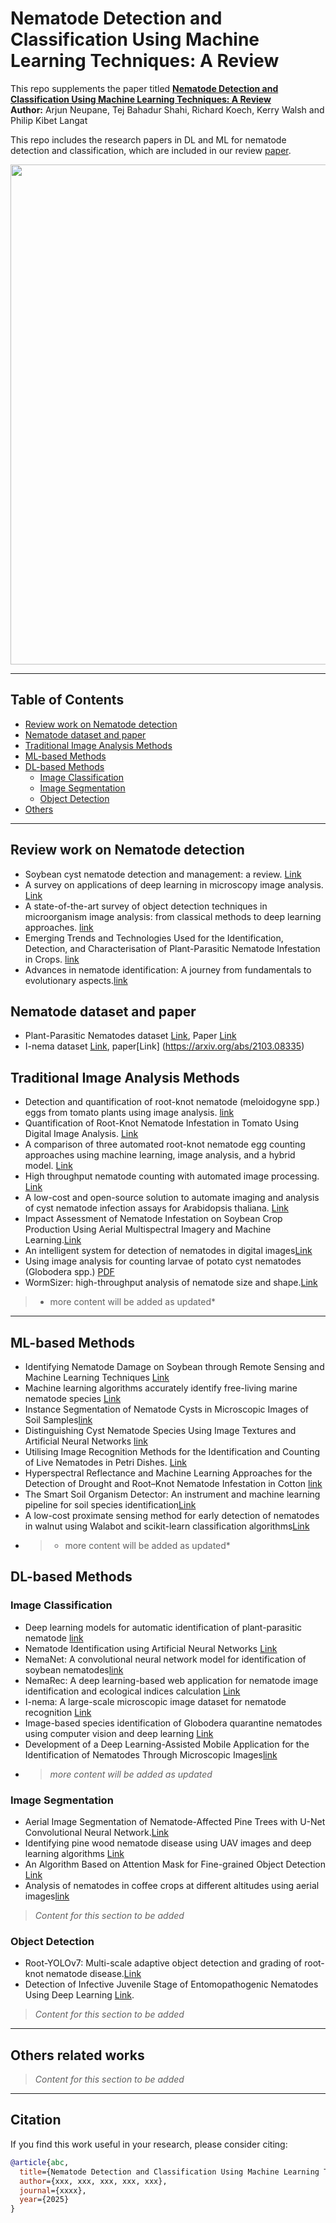 # Nematode Detection and Classification Using Machine Learning Techniques: A Review

This repo supplements the paper titled **[Nematode Detection and Classification Using Machine Learning Techniques: A Review]()**  
**Author:** Arjun Neupane, Tej Bahadur Shahi, Richard Koech, Kerry Walsh and Philip Kibet Langat

This repo includes the research papers in DL and ML for nematode detection and classification, which are included in our review [paper]().

<p align="center">
<img src="Figure1.png" width="800">
</p>

---

## Table of Contents
  - [Review work on Nematode detection](#related-work-in-nematode-review)
  - [Nematode dataset and paper](#Nematode-dataset)  
  - [Traditional Image Analysis Methods](#traditional-image-analysis-methods)  
  - [ML-based Methods](#ml-based-methods)  
  - [DL-based Methods](#dl-based-methods)  
    - [Image Classification](#image-classification)
    - [Image Segmentation](#image-segmentation)    
    - [Object Detection](#object-detection)  
  - [Others](#others)

---

## Review work on Nematode detection
- Soybean cyst nematode detection and management: a review. [Link](https://doi.org/10.1186/s13007-022-00933-8)
- A survey on applications of deep learning in microscopy image analysis. [Link](https://doi.org/10.1016/j.compbiomed.2021.104523)
- A state-of-the-art survey of object detection techniques in microorganism image analysis: from classical methods to deep learning approaches. [link](https://doi.org/10.1007/s10462-022-10209-1)
- Emerging Trends and Technologies Used for the Identification, Detection, and Characterisation of Plant-Parasitic Nematode Infestation in Crops. [link](https://doi.org/10.3390/plants13213041)
- Advances in nematode identification: A journey from fundamentals to evolutionary aspects.[link](https://doi.org/10.3390/d14070536)

## Nematode dataset and paper
- Plant-Parasitic Nematodes dataset [Link](https://data.mendeley.com/datasets/cck8yxj3xw/2), Paper [Link](https://doi.org/10.1016/j.aiia.2022.12.002)
- I-nema dataset [Link](https://github.com/xuequanlu/I-Nema), paper[Link] (https://arxiv.org/abs/2103.08335)
## Traditional Image Analysis Methods
- Detection and quantification of root-knot nematode (meloidogyne spp.) eggs from tomato plants using image analysis. [link](https://doi.org/10.1109/ACCESS.2022.3223707)
- Quantification of Root-Knot Nematode Infestation in Tomato Using Digital Image Analysis. [Link](https://doi.org/10.3390/agronomy11122372)
- A comparison of three automated root-knot nematode egg counting approaches using machine learning, image analysis, and a hybrid model. [Link](https://doi.org/10.1094/PDIS-01-24-0217-SR)
- High throughput nematode counting with automated image processing. [Link](https://doi.org/10.1007/s10526-015-9703-2)
- A low-cost and open-source solution to automate imaging and analysis of cyst nematode infection assays for Arabidopsis thaliana. [Link](https://doi.org/10.1186/s13007-022-00963-2)
- Impact Assessment of Nematode Infestation on Soybean Crop Production Using Aerial Multispectral Imagery and Machine Learning.[Link](https://doi.org/10.3390/app14135482)
- An intelligent system for detection of nematodes in digital images[Link](https://doi.org/10.1109/IJCNN.2003.1223431)
- Using image analysis for counting larvae of potato cyst nematodes (Globodera spp.) [PDF](https://horizon.documentation.ird.fr/exl-doc/pleins_textes/fan/010005634.pdf)
- WormSizer: high-throughput analysis of nematode size and shape.[Link](https://doi.org/10.1371/journal.pone.0057142)
> * more content will be added as updated*

---

## ML-based Methods
- Identifying Nematode Damage on Soybean through Remote Sensing and Machine Learning Techniques [Link](https://www.mdpi.com/2073-4395/12/10/2404)  
- Machine learning algorithms accurately identify free-living marine nematode species [Link](https://peerj.com/articles/16216/)
- Instance Segmentation of Nematode Cysts in Microscopic Images of Soil Samples[link](https://doi.org/10.1109/embc.2019.8856567) 
- Distinguishing Cyst Nematode Species Using Image Textures and Artificial Neural Networks [link](https://doi.org/10.3390/agronomy13092277)
- Utilising Image Recognition Methods for the Identification and Counting of Live Nematodes in Petri Dishes. [Link](http://dx.doi.org/10.1109/ICCC62069.2024.10569308)
- Hyperspectral Reflectance and Machine Learning Approaches for the Detection of Drought and Root–Knot Nematode Infestation in Cotton [link](https://doi.org/10.3390/rs14164021)
- The Smart Soil Organism Detector: An instrument and machine learning pipeline for soil species identification[Link](https://doi.org/10.1016/j.bios.2022.114417)
- A low-cost proximate sensing method for early detection of nematodes in walnut using Walabot and scikit-learn classification algorithms[Link](https://doi.org/10.1117/12.2558214)
- > * more content will be added as updated*

## DL-based Methods
### Image Classification
- Deep learning models for automatic identification of plant-parasitic nematode [link](https://doi.org/10.1016/j.aiia.2022.12.002)
- Nematode Identification using Artificial Neural Networks [Link](https://www.scitepress.org/Link.aspx?doi=10.5220/0009776600130022)
- NemaNet: A convolutional neural network model for identification of soybean nematodes[link](https://doi.org/10.1016/j.biosystemseng.2021.11.016)
- NemaRec: A deep learning-based web application for nematode image identification and ecological indices calculation [Link](https://doi.org/10.1016/j.ejsobi.2022.103408)
- I-nema: A large-scale microscopic image dataset for nematode recognition [Link](https://doi.org/10.1007/s00521-024-10687-0)
- Image-based species identification of Globodera quarantine nematodes using computer vision and deep learning [Link](https://doi.org/10.1016/j.compag.2021.106058)
- Development of a Deep Learning-Assisted Mobile Application for the Identification of Nematodes Through Microscopic Images[link](https://doi.org/10.1002/moda.70000)
- > *more content will be added as updated*
> 
### Image Segmentation
- Aerial Image Segmentation of Nematode-Affected Pine Trees with U-Net Convolutional Neural Network.[Link](https://doi.org/10.3390/app14125087)
- Identifying pine wood nematode disease using UAV images and deep learning algorithms [Link](https://doi.org/10.3390/rs13020162)
- An Algorithm Based on Attention Mask for Fine-grained Object Detection [Link](https://doi.org/10.1109/CTISC52352.2021.00065)
- Analysis of nematodes in coffee crops at different altitudes using aerial images[link](https://doi.org/10.23919/EUSIPCO.2019.8902734)

> *Content for this section to be added*
### Object Detection
- Root-YOLOv7: Multi-scale adaptive object detection and grading of root-knot nematode disease.[Link](https://doi.org/10.25165/j.ijabe.20251802.9414)
- Detection of Infective Juvenile Stage of Entomopathogenic Nematodes Using Deep Learning [Link](https://doi.org/10.1109/IBDAP62940.2024.10689709).
> *Content for this section to be added*

---

## Others related works

> *Content for this section to be added*

---

## Citation

If you find this work useful in your research, please consider citing:

```bibtex
@article{abc,
  title={Nematode Detection and Classification Using Machine Learning Techniques: A Review},
  author={xxx, xxx, xxx, xxx, xxx},
  journal={xxxx},
  year={2025}
}

